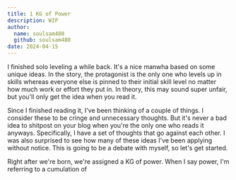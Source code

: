 ```yaml
---
title: 1 KG of Power
description: WIP
author:
  name: soulsam480
  github: soulsam480
date: 2024-04-15
---
```

I finished solo leveling a while back. It's a nice manwha based on some unique ideas. In the story, the protagonist is the only one who levels up in skills whereas everyone else is pinned to their initial skill level no matter how much work or effort they put in. In theory, this may sound super unfair, but you'll only get the idea when you read it.

Since I finished reading it, I've been thinking of a couple of things. I consider these to be cringe and unnecessary thoughts. But it's never a bad idea to shitpost on your blog when you're the only one who reads it anyways. Specifically, I have a set of thoughts that go against each other.  I was also surprised to see how many of these ideas I've been applying without notice. This is going to be a debate with myself, so let's get started.

Right after we're born, we're assigned a KG of power. When I say power, I'm referring to a cumulation of 